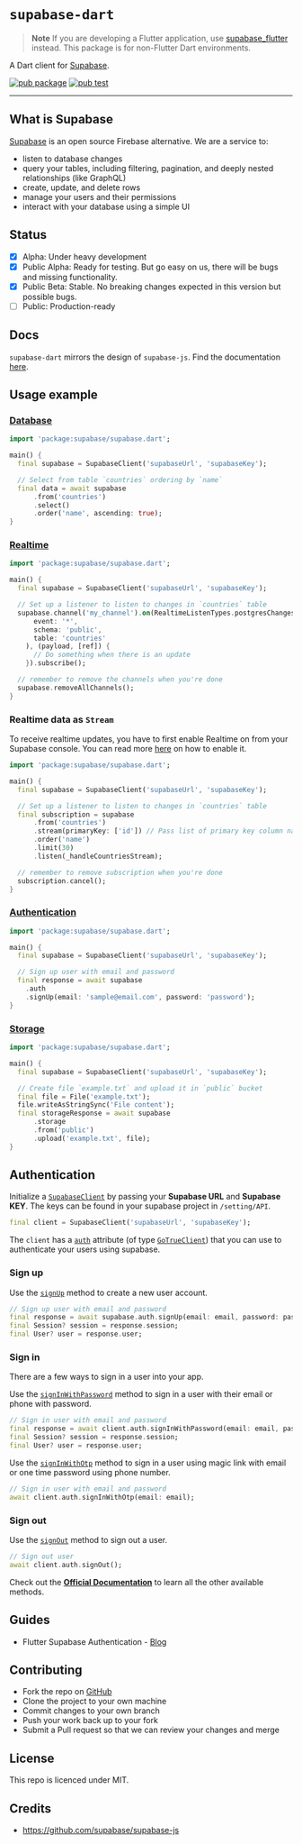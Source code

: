 # `supabase-dart`

> **Note**
> If you are developing a Flutter application, use [supabase_flutter](https://pub.dev/packages/supabase_flutter) instead. This package is for non-Flutter Dart environments.

A Dart client for [Supabase](https://supabase.io/).

[![pub package](https://img.shields.io/pub/v/supabase.svg)](https://pub.dev/packages/supabase)
[![pub test](https://github.com/supabase/supabase-dart/workflows/Test/badge.svg)](https://github.com/supabase/supabase-dart/actions?query=workflow%3ATest)

---

## What is Supabase

[Supabase](https://supabase.io/docs/) is an open source Firebase alternative. We are a service to:

- listen to database changes
- query your tables, including filtering, pagination, and deeply nested relationships (like GraphQL)
- create, update, and delete rows
- manage your users and their permissions
- interact with your database using a simple UI

## Status

- [x] Alpha: Under heavy development
- [x] Public Alpha: Ready for testing. But go easy on us, there will be bugs and missing functionality.
- [x] Public Beta: Stable. No breaking changes expected in this version but possible bugs.
- [ ] Public: Production-ready

## Docs

`supabase-dart` mirrors the design of `supabase-js`. Find the documentation [here](https://supabase.io/docs/reference/javascript/initializing).

## Usage example

### [Database](https://supabase.io/docs/guides/database)

```dart
import 'package:supabase/supabase.dart';

main() {
  final supabase = SupabaseClient('supabaseUrl', 'supabaseKey');

  // Select from table `countries` ordering by `name`
  final data = await supabase
      .from('countries')
      .select()
      .order('name', ascending: true);
}
```

### [Realtime](https://supabase.io/docs/guides/database#realtime)

```dart
import 'package:supabase/supabase.dart';

main() {
  final supabase = SupabaseClient('supabaseUrl', 'supabaseKey');

  // Set up a listener to listen to changes in `countries` table
  supabase.channel('my_channel').on(RealtimeListenTypes.postgresChanges, ChannelFilter(
      event: '*',
      schema: 'public',
      table: 'countries'
    ), (payload, [ref]) {
      // Do something when there is an update
    }).subscribe();

  // remember to remove the channels when you're done
  supabase.removeAllChannels();
}
```

### Realtime data as `Stream`

To receive realtime updates, you have to first enable Realtime on from your Supabase console. You can read more [here](https://supabase.io/docs/guides/api#managing-realtime) on how to enable it.

```dart
import 'package:supabase/supabase.dart';

main() {
  final supabase = SupabaseClient('supabaseUrl', 'supabaseKey');

  // Set up a listener to listen to changes in `countries` table
  final subscription = supabase
      .from('countries')
      .stream(primaryKey: ['id']) // Pass list of primary key column names
      .order('name')
      .limit(30)
      .listen(_handleCountriesStream);

  // remember to remove subscription when you're done
  subscription.cancel();
}
```

### [Authentication](https://supabase.io/docs/guides/auth)

```dart
import 'package:supabase/supabase.dart';

main() {
  final supabase = SupabaseClient('supabaseUrl', 'supabaseKey');

  // Sign up user with email and password
  final response = await supabase
    .auth
    .signUp(email: 'sample@email.com', password: 'password');
}
```

### [Storage](https://supabase.io/docs/guides/storage)

```dart
import 'package:supabase/supabase.dart';

main() {
  final supabase = SupabaseClient('supabaseUrl', 'supabaseKey');

  // Create file `example.txt` and upload it in `public` bucket
  final file = File('example.txt');
  file.writeAsStringSync('File content');
  final storageResponse = await supabase
      .storage
      .from('public')
      .upload('example.txt', file);
}
```

## Authentication

Initialize a [`SupabaseClient`](https://supabase.com/docs/reference/dart/initializing#access-supabaseclient-instance) by passing your **Supabase URL** and **Supabase KEY**. The keys can be found in your supabase project in `/setting/API`.

```dart
final client = SupabaseClient('supabaseUrl', 'supabaseKey');
```

The `client` has a [`auth`](https://pub.dev/documentation/supabase/latest/supabase/SupabaseClient/auth.html) attribute (of type [`GoTrueClient`](https://pub.dev/documentation/gotrue/latest/gotrue/GoTrueClient-class.html)) that you can use to authenticate your users using supabase.

### Sign up

Use the [`signUp`](https://supabase.com/docs/reference/dart/auth-signup) method to create a new user account.

```dart
// Sign up user with email and password
final response = await supabase.auth.signUp(email: email, password: password);
final Session? session = response.session;
final User? user = response.user;
```

### Sign in

There are a few ways to sign in a user into your app. 

Use the [`signInWithPassword`](https://supabase.com/docs/reference/dart/auth-signinwithpassword) method to sign in a user with their email or phone with password.

```dart
// Sign in user with email and password
final response = await client.auth.signInWithPassword(email: email, password: password);
final Session? session = response.session;
final User? user = response.user;
```

Use the [`signInWithOtp`](https://supabase.com/docs/reference/dart/auth-signinwithotp) method to sign in a user using magic link with email or one time password using phone number.

```dart
// Sign in user with email and password
await client.auth.signInWithOtp(email: email);
```


### Sign out

Use the [`signOut`](https://supabase.com/docs/reference/dart/auth-signout) method to sign out a user.

```dart
// Sign out user
await client.auth.signOut();
```

Check out the [**Official Documentation**](https://supabase.com/docs/reference/dart/) to learn all the other available methods.

## Guides

- Flutter Supabase Authentication - [Blog](https://www.sandromaglione.com/2021/04/24/flutter-supabase-authentication/)

## Contributing

- Fork the repo on [GitHub](https://github.com/supabase/supabase-dart)
- Clone the project to your own machine
- Commit changes to your own branch
- Push your work back up to your fork
- Submit a Pull request so that we can review your changes and merge

## License

This repo is licenced under MIT.

## Credits

- https://github.com/supabase/supabase-js
